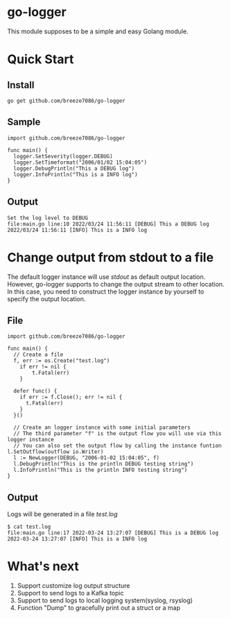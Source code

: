 # go-logger
This module supposes to be a simple and easy Golang module.

# Quick Start
## Install
~~~
go get github.com/breeze7086/go-logger
~~~
## Sample
~~~
import github.com/breeze7086/go-logger

func main() {
  logger.SetSeverity(logger.DEBUG)
  logger.SetTimeformat("2006/01/02 15:04:05")
  logger.DebugPrintln("This a DEBUG log")
  logger.InfoPrintln("This is a INFO log")
}
~~~
## Output
~~~
Set the log level to DEBUG
file:main.go line:10 2022/03/24 11:56:11 [DEBUG] This a DEBUG log
2022/03/24 11:56:11 [INFO] This is a INFO log
~~~

# Change output from stdout to a file
The default logger instance will use *stdout* as default output location.  
However, go-logger supports to change the output stream to other location.  
In this case, you need to construct the logger instance by yourself to specify the output location.  
## File
~~~
import github.com/breeze7086/go-logger

func main() {
  // Create a file
  f, err := os.Create("test.log")
	if err != nil {
		t.Fatal(err)
	}

  defer func() {
    if err := f.Close(); err != nil {
	  t.Fatal(err)
	}
  }()

  // Create an logger instance with some initial parameters
  // The third parameter "f" is the output flow you will use via this logger instance
  // You can also set the output flow by calling the instance funtion l.SetOutflow(outflow io.Writer)
  l := NewLogger(DEBUG, "2006-01-02 15:04:05", f)
  l.DebugPrintln("This is the println DEBUG testing string")
  l.InfoPrintln("This is the println INFO testing string")
}
~~~
## Output  
Logs will be generated in a file *test.log*
~~~
$ cat test.log
file:main.go line:17 2022-03-24 13:27:07 [DEBUG] This is a DEBUG log
2022-03-24 13:27:07 [INFO] This is a INFO log
~~~

# What's next
1. Support customize log output structure
2. Support to send logs to a Kafka topic
3. Support to send logs to local logging system(syslog, rsyslog)
4. Function "Dump" to gracefully print out a struct or a map
